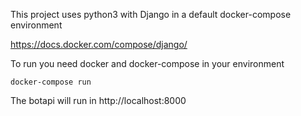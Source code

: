 This project uses python3 with Django in a default docker-compose environment

https://docs.docker.com/compose/django/

To run you need docker and docker-compose in your environment

```docker-compose run```

The botapi will run in http://localhost:8000

